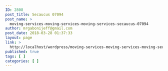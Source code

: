 ```yaml
---
ID: 2808
post_title: Secaucus 07094
post_name: >
  moving-services-moving-services-moving-services-secaucus-07094
author: mrgabonijeff@gmail.com
post_date: 2018-03-28 01:37:33
layout: page
link: >
  http://localhost/wordpress/moving-services-moving-services-moving-services-secaucus-07094/
published: true
tags: [ ]
categories: [ ]
---
```

